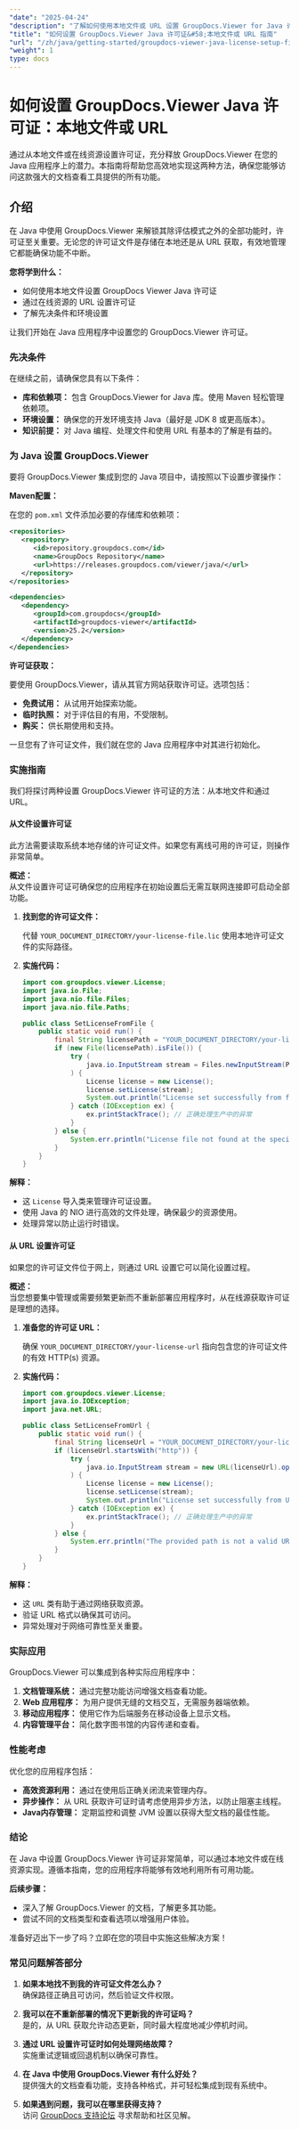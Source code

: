 ```yaml
---
"date": "2025-04-24"
"description": "了解如何使用本地文件或 URL 设置 GroupDocs.Viewer for Java 许可证。阅读本详细指南，解锁全部功能。"
"title": "如何设置 GroupDocs.Viewer Java 许可证&#58;本地文件或 URL 指南"
"url": "/zh/java/getting-started/groupdocs-viewer-java-license-setup-file-url/"
"weight": 1
type: docs
---
```

# 如何设置 GroupDocs.Viewer Java 许可证：本地文件或 URL

通过从本地文件或在线资源设置许可证，充分释放 GroupDocs.Viewer 在您的 Java 应用程序上的潜力。本指南将帮助您高效地实现这两种方法，确保您能够访问这款强大的文档查看工具提供的所有功能。

## 介绍

在 Java 中使用 GroupDocs.Viewer 来解锁其除评估模式之外的全部功能时，许可证至关重要。无论您的许可证文件是存储在本地还是从 URL 获取，有效地管理它都能确保功能不中断。

**您将学到什么：**
- 如何使用本地文件设置 GroupDocs Viewer Java 许可证
- 通过在线资源的 URL 设置许可证
- 了解先决条件和环境设置

让我们开始在 Java 应用程序中设置您的 GroupDocs.Viewer 许可证。

### 先决条件

在继续之前，请确保您具有以下条件：

- **库和依赖项：** 包含 GroupDocs.Viewer for Java 库。使用 Maven 轻松管理依赖项。
- **环境设置：** 确保您的开发环境支持 Java（最好是 JDK 8 或更高版本）。
- **知识前提：** 对 Java 编程、处理文件和使用 URL 有基本的了解是有益的。

### 为 Java 设置 GroupDocs.Viewer

要将 GroupDocs.Viewer 集成到您的 Java 项目中，请按照以下设置步骤操作：

**Maven配置：**

在您的 `pom.xml` 文件添加必要的存储库和依赖项：

```xml
<repositories>
   <repository>
      <id>repository.groupdocs.com</id>
      <name>GroupDocs Repository</name>
      <url>https://releases.groupdocs.com/viewer/java/</url>
   </repository>
</repositories>

<dependencies>
   <dependency>
      <groupId>com.groupdocs</groupId>
      <artifactId>groupdocs-viewer</artifactId>
      <version>25.2</version>
   </dependency>
</dependencies>
```

**许可证获取：**

要使用 GroupDocs.Viewer，请从其官方网站获取许可证。选项包括：
- **免费试用：** 从试用开始探索功能。
- **临时执照：** 对于评估目的有用，不受限制。
- **购买：** 供长期使用和支持。

一旦您有了许可证文件，我们就在您的 Java 应用程序中对其进行初始化。

### 实施指南

我们将探讨两种设置 GroupDocs.Viewer 许可证的方法：从本地文件和通过 URL。

#### 从文件设置许可证

此方法需要读取系统本地存储的许可证文件。如果您有离线可用的许可证，则操作非常简单。

**概述：**  
从文件设置许可证可确保您的应用程序在初始设置后无需互联网连接即可启动全部功能。

1. **找到您的许可证文件：**

   代替 `YOUR_DOCUMENT_DIRECTORY/your-license-file.lic` 使用本地许可证文件的实际路径。

2. **实施代码：**

   ```java
   import com.groupdocs.viewer.License;
   import java.io.File;
   import java.nio.file.Files;
   import java.nio.file.Paths;

   public class SetLicenseFromFile {
       public static void run() {
           final String licensePath = "YOUR_DOCUMENT_DIRECTORY/your-license-file.lic";
           if (new File(licensePath).isFile()) {
               try (
                   java.io.InputStream stream = Files.newInputStream(Paths.get(licensePath))
               ) {
                   License license = new License();
                   license.setLicense(stream);
                   System.out.println("License set successfully from file.");
               } catch (IOException ex) {
                   ex.printStackTrace(); // 正确处理生产中的异常
               }
           } else {
               System.err.println("License file not found at the specified path.");
           }
       }
   }
   ```

**解释：**
- 这 `License` 导入类来管理许可证设置。
- 使用 Java 的 NIO 进行高效的文件处理，确保最少的资源使用。
- 处理异常以防止运行时错误。

#### 从 URL 设置许可证

如果您的许可证文件位于网上，则通过 URL 设置它可以简化设置过程。

**概述：**  
当您想要集中管理或需要频繁更新而不重新部署应用程序时，从在线源获取许可证是理想的选择。

1. **准备您的许可证 URL：**

   确保 `YOUR_DOCUMENT_DIRECTORY/your-license-url` 指向包含您的许可证文件的有效 HTTP(s) 资源。

2. **实施代码：**

   ```java
   import com.groupdocs.viewer.License;
   import java.io.IOException;
   import java.net.URL;

   public class SetLicenseFromUrl {
       public static void run() {
           final String licenseUrl = "YOUR_DOCUMENT_DIRECTORY/your-license-url";
           if (licenseUrl.startsWith("http")) {
               try (
                   java.io.InputStream stream = new URL(licenseUrl).openStream()
               ) {
                   License license = new License();
                   license.setLicense(stream);
                   System.out.println("License set successfully from URL.");
               } catch (IOException ex) {
                   ex.printStackTrace(); // 正确处理生产中的异常
               }
           } else {
               System.err.println("The provided path is not a valid URL.");
           }
       }
   }
   ```

**解释：**
- 这 `URL` 类有助于通过网络获取资源。
- 验证 URL 格式以确保其可访问。
- 异常处理对于网络可靠性至关重要。

### 实际应用

GroupDocs.Viewer 可以集成到各种实际应用程序中：

1. **文档管理系统：** 通过完整功能访问增强文档查看功能。
2. **Web 应用程序：** 为用户提供无缝的文档交互，无需服务器端依赖。
3. **移动应用程序：** 使用它作为后端服务在移动设备上显示文档。
4. **内容管理平台：** 简化数字图书馆的内容传递和查看。

### 性能考虑

优化您的应用程序包括：

- **高效资源利用：** 通过在使用后正确关闭流来管理内存。
- **异步操作：** 从 URL 获取许可证时请考虑使用异步方法，以防止阻塞主线程。
- **Java内存管理：** 定期监控和调整 JVM 设置以获得大型文档的最佳性能。

### 结论

在 Java 中设置 GroupDocs.Viewer 许可证非常简单，可以通过本地文件或在线资源实现。遵循本指南，您的应用程序将能够有效地利用所有可用功能。

**后续步骤：**
- 深入了解 GroupDocs.Viewer 的文档，了解更多其功能。
- 尝试不同的文档类型和查看选项以增强用户体验。

准备好迈出下一步了吗？立即在您的项目中实施这些解决方案！

### 常见问题解答部分

1. **如果本地找不到我的许可证文件怎么办？**  
   确保路径正确且可访问，然后验证文件权限。

2. **我可以在不重新部署的情况下更新我的许可证吗？**  
   是的，从 URL 获取允许动态更新，同时最大程度地减少停机时间。

3. **通过 URL 设置许可证时如何处理网络故障？**  
   实施重试逻辑或回退机制以确保可靠性。

4. **在 Java 中使用 GroupDocs.Viewer 有什么好处？**  
   提供强大的文档查看功能，支持各种格式，并可轻松集成到现有系统中。

5. **如果遇到问题，我可以在哪里获得支持？**  
   访问 [GroupDocs 支持论坛](https://forum.groupdocs.com/c/viewer/9) 寻求帮助和社区见解。